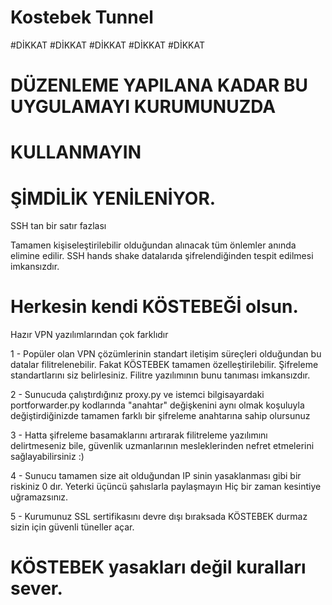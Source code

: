 # Kostebek Tunnel


#DİKKAT #DİKKAT #DİKKAT #DİKKAT #DİKKAT 


# DÜZENLEME YAPILANA KADAR BU UYGULAMAYI KURUMUNUZDA 



# KULLANMAYIN



# ŞİMDİLİK YENİLENİYOR. 







SSH tan bir satır fazlası

Tamamen kişiseleştirilebilir olduğundan alınacak tüm önlemler anında elimine edilir. SSH hands shake datalarıda şifrelendiğinden
tespit edilmesi imkansızdır. 
# Herkesin kendi KÖSTEBEĞİ olsun.

Hazır VPN yazılımlarından çok farklıdır

1 - Popüler olan VPN çözümlerinin standart iletişim süreçleri olduğundan bu datalar filitrelenebilir. 
    Fakat KÖSTEBEK tamamen özelleştirilebilir. Şifreleme  standartlarını siz belirlesiniz. 
    Filitre yazılımının bunu tanıması imkansızdır.
    
2 - Sunucuda çalıştırdığınız proxy.py ve istemci bilgisayardaki portforwarder.py kodlarında 
    "anahtar" değişkenini aynı olmak koşuluyla değiştirdiğinizde tamamen farklı bir şifreleme anahtarına sahip
    olursunuz
    
3 - Hatta şifreleme basamaklarını artırarak filitreleme yazılımını delirtmeseniz bile, güvenlik uzmanlarının mesleklerinden 
    nefret etmelerini sağlayabilirsiniz :)
    
4 - Sunucu tamamen size ait olduğundan IP sinin yasaklanması gibi bir riskiniz 0  dır. Yeterki üçüncü şahıslarla paylaşmayın
    Hiç bir zaman kesintiye uğramazsınız.
    
5 - Kurumunuz SSL sertifikasını devre dışı bıraksada KÖSTEBEK durmaz sizin için güvenli tüneller açar.

# KÖSTEBEK yasakları değil kuralları sever.
    
